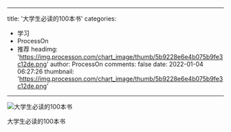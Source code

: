 
---
title: '大学生必读的100本书'
categories: 
 - 学习
 - ProcessOn
 - 推荐
headimg: 'https://img.processon.com/chart_image/thumb/5b9228e6e4b075b9fe3c12de.png'
author: ProcessOn
comments: false
date: 2022-01-04 06:27:26
thumbnail: 'https://img.processon.com/chart_image/thumb/5b9228e6e4b075b9fe3c12de.png'
---

<div>   
<img class="thumb" alt="大学生必读的100本书" src="https://img.processon.com/chart_image/thumb/5b9228e6e4b075b9fe3c12de.png" referrerpolicy="no-referrer">
<p>大学生必读的100本书</p>  
</div>
            